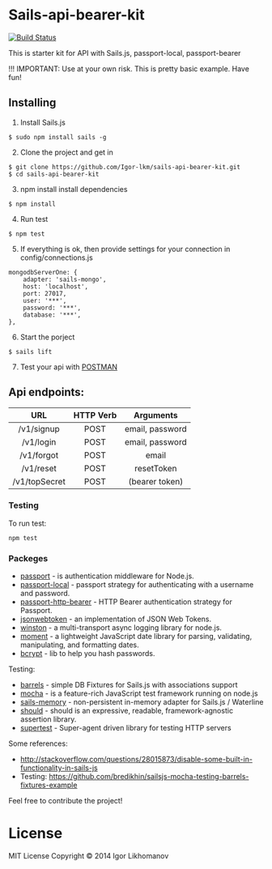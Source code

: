 Sails-api-bearer-kit
==========
[![Build Status](https://drone.io/github.com/Igor-lkm/sails-api-bearer-kit/status.png)](https://drone.io/github.com/Igor-lkm/sails-api-bearer-kit/latest)

This is starter kit for API with Sails.js, passport-local, passport-bearer

!!! IMPORTANT: Use at your own risk. This is pretty basic example. Have fun!

## Installing

1) Install Sails.js
```
$ sudo npm install sails -g
```

2) Clone the project and get in
```
$ git clone https://github.com/Igor-lkm/sails-api-bearer-kit.git
$ cd sails-api-bearer-kit
```

3) npm install install dependencies 
```
$ npm install
```

4) Run test
```
$ npm test
```

5) If everything is ok, then provide settings for your connection in config/connections.js
```
mongodbServerOne: {
    adapter: 'sails-mongo',
    host: 'localhost',
    port: 27017,
    user: '***',
    password: '***',
    database: '***',
},
```

6) Start the porject

```
$ sails lift
```

7) Test your api with [POSTMAN](https://www.getpostman.com)

## Api endpoints:

| URL           | HTTP Verb     |     Arguments    |
|:-------------:|:-------------:|:----------------:|
|/v1/signup     | POST          | email, password  |      
|/v1/login      | POST          | email, password  |
|/v1/forgot     | POST          | email            |
|/v1/reset      | POST          | resetToken       |
|/v1/topSecret  | POST          | (bearer token)   |

### Testing

To run test:
```
npm test
```

### Packeges
- [passport](https://github.com/jaredhanson/passport) - is authentication middleware for Node.js.
- [passport-local](https://github.com/jaredhanson/passport-local) - passport strategy for authenticating with a username and password.
- [passport-http-bearer](https://github.com/jaredhanson/passport-http-bearer) - HTTP Bearer authentication strategy for Passport.
- [jsonwebtoken](https://github.com/auth0/node-jsonwebtoken) - an implementation of JSON Web Tokens.
- [winston](https://github.com/winstonjs/winston) - a multi-transport async logging library for node.js. 
- [moment](https://github.com/moment/moment) - a lightweight JavaScript date library for parsing, validating, manipulating, and formatting dates.
- [bcrypt](https://github.com/ncb000gt/node.bcrypt.js) - lib to help you hash passwords.

Testing:
- [barrels](https://github.com/bredikhin/barrels) - simple DB Fixtures for Sails.js with associations support
- [mocha](https://github.com/mochajs/mocha) - is a feature-rich JavaScript test framework running on node.js 
- [sails-memory](https://github.com/balderdashy/sails-memory) - non-persistent in-memory adapter for Sails.js / Waterline
- [should](https://github.com/shouldjs/should.js) - should is an expressive, readable, framework-agnostic assertion library. 
- [supertest](https://github.com/visionmedia/supertest) - Super-agent driven library for testing HTTP servers

Some references:
- http://stackoverflow.com/questions/28015873/disable-some-built-in-functionality-in-sails-js
- Testing: https://github.com/bredikhin/sailsjs-mocha-testing-barrels-fixtures-example

Feel free to contribute the project!

# License

MIT License Copyright © 2014 Igor Likhomanov


